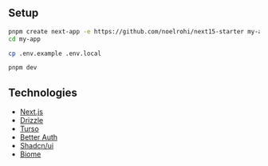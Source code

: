 ## Setup

```bash
pnpm create next-app -e https://github.com/noelrohi/next15-starter my-app
cd my-app
```

```bash
cp .env.example .env.local
```

```bash
pnpm dev
```

## Technologies

- [Next.js](https://nextjs.org)
- [Drizzle](https://orm.drizzle.team/docs/getting-started/introduction)
- [Turso](https://turso.tech/)
- [Better Auth](https://better-auth.com/)
- [Shadcn/ui](https://ui.shadcn.com/)
- [Biome](https://biomejs.dev/)
